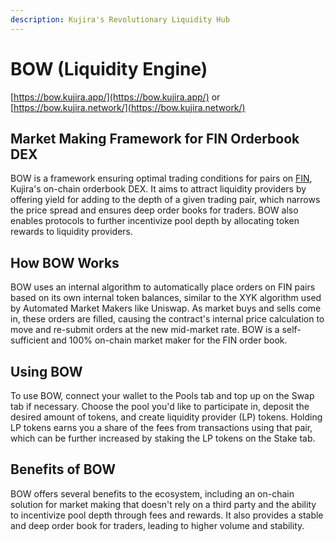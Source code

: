 ```yaml
---
description: Kujira's Revolutionary Liquidity Hub
---
```


# BOW (Liquidity Engine)

[https://bow.kujira.app/](https://bow.kujira.app/) or [https://bow.kujira.network/](https://bow.kujira.network/)

## Market Making Framework for FIN Orderbook DEX

BOW is a framework ensuring optimal trading conditions for pairs on [FIN](../fin/), Kujira's on-chain orderbook DEX. It aims to attract liquidity providers by offering yield for adding to the depth of a given trading pair, which narrows the price spread and ensures deep order books for traders. BOW also enables protocols to further incentivize pool depth by allocating token rewards to liquidity providers.

## How BOW Works

BOW uses an internal algorithm to automatically place orders on FIN pairs based on its own internal token balances, similar to the XYK algorithm used by Automated Market Makers like Uniswap. As market buys and sells come in, these orders are filled, causing the contract's internal price calculation to move and re-submit orders at the new mid-market rate. BOW is a self-sufficient and 100% on-chain market maker for the FIN order book.

## Using BOW

To use BOW, connect your wallet to the Pools tab and top up on the Swap tab if necessary. Choose the pool you'd like to participate in, deposit the desired amount of tokens, and create liquidity provider (LP) tokens. Holding LP tokens earns you a share of the fees from transactions using that pair, which can be further increased by staking the LP tokens on the Stake tab.

## Benefits of BOW

BOW offers several benefits to the ecosystem, including an on-chain solution for market making that doesn't rely on a third party and the ability to incentivize pool depth through fees and rewards. It also provides a stable and deep order book for traders, leading to higher volume and stability.
